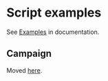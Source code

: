# Script examples

See [Examples](https://noxworld-dev.github.io/opennox-docs/noxscript/examples/index.html) in documentation.

## Campaign

Moved [here](https://github.com/noxworld-dev/legacy-maps).